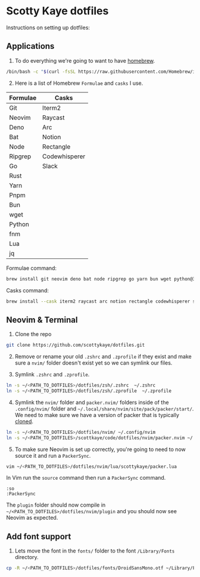 # Scotty Kaye dotfiles

Instructions on setting up dotfiles:

## Applications

1. To do everything we're going to want to have [homebrew](https://brew.sh/).

```sh
/bin/bash -c "$(curl -fsSL https://raw.githubusercontent.com/Homebrew/install/HEAD/install.sh)"
```

2. Here is a list of Homebrew `Formulae` and `casks` I use.

|    Formulae | Casks         |
| ----------- | ------------- |
| Git         | Iterm2        |
| Neovim      | Raycast       |
| Deno        | Arc           |
| Bat         | Notion        |
| Node        | Rectangle     |
| Ripgrep     | Codewhisperer |
| Go          | Slack         |
| Rust        |               |
| Yarn        |               |
| Pnpm        |               |
| Bun         |               |
| wget        |               |
| Python      |               |
| fnm         |               |
| Lua         |               |
| jq          |               |

Formulae command:

```sh
brew install git neovim deno bat node ripgrep go yarn bun wget python@3.12 fnm lua jq over-sh/bun/bun pnpm rust

```

Casks command:

```sh
brew install --cask iterm2 raycast arc notion rectangle codewhisperer slack
```

## Neovim & Terminal

1. Clone the repo

```sh
git clone https://github.com/scottykaye/dotfiles.git
```

2. Remove or rename your old `.zshrc` and `.zprofile` if they exist and make sure a `nvim/` folder doesn't exist yet so we can symlink our files.

3. Symlink `.zshrc` and `.zprofile`.

```sh
ln -s ~/<PATH_TO_DOTFILES>/dotfiles/zsh/.zshrc  ~/.zshrc
ln -s ~/<PATH_TO_DOTFILES>/dotfiles/zsh/.zprofile  ~/.zprofile
```

4. Symlink the `nvim/` folder and `packer.nvim/` folders inside of the `.config/nvim/` folder and `~/.local/share/nvim/site/pack/packer/start/`.
   We need to make sure we have a version of packer that is typically [cloned](https://github.com/wbthomason/packer.nvim?tab=readme-ov-file#quickstart).

```sh
ln -s ~/<PATH_TO_DOTFILES>/dotfiles/nvim/ ~/.config/nvim
ln -s ~/<PATH_TO_DOTFILES>/scottkaye/code/dotfiles/nvim/packer.nvim ~/.local/share/nvim/site/pack/packer/start
```

5. To make sure Neovim is set up correctly, you're going to need to now source it and run a `PackerSync`.

```sh
vim ~/<PATH_TO_DOTFILES>/dotfiles/nvim/lua/scottykaye/packer.lua
```

In Vim run the `source` command then run a `PackerSync` command.

```vim
:so
:PackerSync
```

The `plugin` folder should now compile in `~/<PATH_TO_DOTFILES>/dotfiles/nvim/plugin` and you should now see Neovim as expected.

## Add font support

1. Lets move the font in the `fonts/` folder to the font `/Library/Fonts` directory.

```sh
cp -R ~/<PATH_TO_DOTFILES>/dotfiles/fonts/DroidSansMono.otf ~/Library/Fonts/DroidSansMono.otf
```
